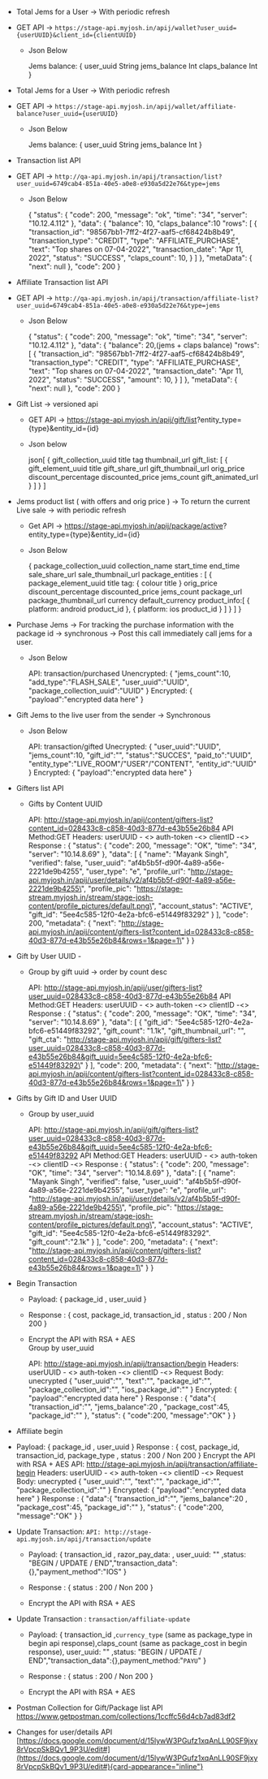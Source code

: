 - Total Jems for a User → With periodic refresh

- GET API →
  `https://stage-api.myjosh.in/apij/wallet?user_uuid={userUUID}&client_id={clientUUID}`

  - Json Below

    Jems balance: { user_uuid String jems_balance Int claps_balance Int
    }

- Total Jems for a User → With periodic refresh

- GET API →
  `https://stage-api.myjosh.in/apij/wallet/affiliate-balance?user_uuid={userUUID}`

  - Json Below

    Jems balance: { user_uuid String jems_balance Int }

- Transaction list API

- GET API →
  `http://qa-api.myjosh.in/apij/transaction/list?user_uuid=6749cab4-851a-40e5-a0e8-e930a5d22e76&type=jems`

  - Json Below

    { \"status\": { \"code\": 200, \"message\": \"ok\", \"time\":
    \"34\", \"server\": \"10.12.4.112\" }, \"data\": { \"balance\": 10,
    \"claps_balance\":10 \"rows\": \[ { \"transaction_id\":
    \"98567bb1-7ff2-4f27-aaf5-cf68424b8b49\", \"transaction_type\":
    \"CREDIT\", \"type\": \"AFFILIATE_PURCHASE\", \"text\": \"Top shares
    on 07-04-2022\", \"transaction_date\": \"Apr 11, 2022\", \"status\":
    \"SUCCESS\", \"claps_count\": 10, } \] }, \"metaData\": { \"next\":
    null }, \"code\": 200 }

- Affiliate Transaction list API

- GET API →
  `http://qa-api.myjosh.in/apij/transaction/affiliate-list?user_uuid=6749cab4-851a-40e5-a0e8-e930a5d22e76&type=jems`

  - Json Below

    { \"status\": { \"code\": 200, \"message\": \"ok\", \"time\":
    \"34\", \"server\": \"10.12.4.112\" }, \"data\": { \"balance\":
    20,(jems + claps balance) \"rows\": \[ { \"transaction_id\":
    \"98567bb1-7ff2-4f27-aaf5-cf68424b8b49\", \"transaction_type\":
    \"CREDIT\", \"type\": \"AFFILIATE_PURCHASE\", \"text\": \"Top shares
    on 07-04-2022\", \"transaction_date\": \"Apr 11, 2022\", \"status\":
    \"SUCCESS\", \"amount\": 10, } \] }, \"metaData\": { \"next\": null
    }, \"code\": 200 }

- Gift List → versioned api

  - GET API →
    <https://stage-api.myjosh.in/apij/gift/list>?entity_type={type}&entity_id={id}

  - Json below

    json\[ { gift_collection_uuid title tag thumbnail_url gift_list: \[
    { gift_element_uuid title gift_share_url gift_thumbnail_url
    orig_price discount_percentage discounted_price jems_count
    gift_animated_url } \] } \]

- Jems product list ( with offers and orig price ) → To return the
  current Live sale → with periodic refresh

  - Get API →
    <https://stage-api.myjosh.in/apij/package/active>?entity_type={type}&entity_id={id}

  - Json Below

    { package_collection_uuid collection_name start_time end_time
    sale_share_url sale_thumbnail_url package_entities : \[ {
    package_element_uuid title tag: { colour title } orig_price
    discount_percentage discounted_price jems_count package_url
    package_thumbnail_url currency default_currency product_info:\[ {
    platform: android product_id }, { platform: ios product_id } \] } \]
    }

- Purchase Jems → For tracking the purchase information with the package
  id → synchronous → Post this call immediately call jems for a user.

  - Json Below

    API: transaction/purchased Unencrypted: { \"jems_count\":10,
    \"add_type\":\"FLASH_SALE\", \"user_uuid\":\"UUID\",
    \"package_collection_uuid\":\"UUID\" } Encrypted: {
    \"payload\":\"encrypted data here\" }

- Gift Jems to the live user from the sender → Synchronous

  - Json Below

    API: transaction/gifted Unecrypted: { \"user_uuid\":\"UUID\",
    \"jems_count\":10, \"gift_id\":\"\", \"status\":\"SUCCES\",
    \"paid_to\":\"UUID\",
    \"entity_type\":\"LIVE_ROOM\"/\"USER\"/\"CONTENT\",
    \"entity_id\":\"UUID\" } Encrypted: { \"payload\":\"encrypted data
    here\" }

- Gifters list API

  - Gifts by Content UUID

    API:
    http://stage-api.myjosh.in/apij/content/gifters-list?content_id=028433c8-c858-40d3-877d-e43b55e26b84
    API Method:GET Headers: userUUID - \<\> auth-token -\<\> clientID
    -\<\> Response : { \"status\": { \"code\": 200, \"message\": \"OK\",
    \"time\": \"34\", \"server\": \"10.14.8.69\" }, \"data\": \[ {
    \"name\": \"Mayank Singh\", \"verified\": false, \"user_uuid\":
    \"af4b5b5f-d90f-4a89-a56e-2221de9b4255\", \"user_type\": \"e\",
    \"profile_url\":
    \"http://stage-api.myjosh.in/apij/user/details/v2/af4b5b5f-d90f-4a89-a56e-2221de9b4255\",
    \"profile_pic\":
    \"https://stage-stream.myjosh.in/stream/stage-josh-content/profile_pictures/default.png\",
    \"account_status\": \"ACTIVE\", \"gift_id\":
    \"5ee4c585-12f0-4e2a-bfc6-e51449f83292\" } \], \"code\": 200,
    \"metadata\": { \"next\":
    \"http://stage-api.myjosh.in/apij/content/gifters-list?content_id=028433c8-c858-40d3-877d-e43b55e26b84&rows=1&page=1\"
    } }

<!-- -->

- Gift by User UUID -

  - Group by gift uuid → order by count desc

    API:
    http://stage-api.myjosh.in/apij/user/gifters-list?user_uuid=028433c8-c858-40d3-877d-e43b55e26b84
    API Method:GET Headers: userUUID - \<\> auth-token -\<\> clientID
    -\<\> Response : { \"status\": { \"code\": 200, \"message\": \"OK\",
    \"time\": \"34\", \"server\": \"10.14.8.69\" }, \"data\": \[ {
    \"gift_id\": \"5ee4c585-12f0-4e2a-bfc6-e51449f83292\",
    \"gift_count\": \"1.1k\", \"gift_thumbnail_url\": \"\",
    \"gift_cta\":
    \"http://stage-api.myjosh.in/apij/gift/gifters-list?user_uuid=028433c8-c858-40d3-877d-e43b55e26b84&gift_uuid=5ee4c585-12f0-4e2a-bfc6-e51449f83292\"
    } \], \"code\": 200, \"metadata\": { \"next\":
    \"http://stage-api.myjosh.in/apij/content/gifters-list?content_id=028433c8-c858-40d3-877d-e43b55e26b84&rows=1&page=1\"
    } }

<!-- -->

- Gifts by Gift ID and User UUID

  - Group by user_uuid

    API:
    http://stage-api.myjosh.in/apij/gift/gifters-list?user_uuid=028433c8-c858-40d3-877d-e43b55e26b84&gift_uuid=5ee4c585-12f0-4e2a-bfc6-e51449f83292
    API Method:GET Headers: userUUID - \<\> auth-token -\<\> clientID
    -\<\> Response : { \"status\": { \"code\": 200, \"message\": \"OK\",
    \"time\": \"34\", \"server\": \"10.14.8.69\" }, \"data\": \[ {
    \"name\": \"Mayank Singh\", \"verified\": false, \"user_uuid\":
    \"af4b5b5f-d90f-4a89-a56e-2221de9b4255\", \"user_type\": \"e\",
    \"profile_url\":
    \"http://stage-api.myjosh.in/apij/user/details/v2/af4b5b5f-d90f-4a89-a56e-2221de9b4255\",
    \"profile_pic\":
    \"https://stage-stream.myjosh.in/stream/stage-josh-content/profile_pictures/default.png\",
    \"account_status\": \"ACTIVE\", \"gift_id\":
    \"5ee4c585-12f0-4e2a-bfc6-e51449f83292\". \"gift_count\":\"2.1k\" }
    \], \"code\": 200, \"metadata\": { \"next\":
    \"http://stage-api.myjosh.in/apij/content/gifters-list?content_id=028433c8-c858-40d3-877d-e43b55e26b84&rows=1&page=1\"
    } }

<!-- -->

- Begin Transaction

  - Payload: { package_id , user_uuid }

  - Response : { cost, package_id, transaction_id , status : 200 / Non
    200 }

  - Encrypt the API with RSA + AES\
    Group by user_uuid

    API: http://stage-api.myjosh.in/apij/transaction/begin Headers:
    userUUID - \<\> auth-token -\<\> clientID -\<\> Request Body:
    unecrypted { \"user_uuid\":\"\", \"text\":\"\", "package_id":"",
    \"package_collection_id\":\"\", \"ios_package_id\":\"\" } Encrypted:
    { \"payload\":\"encrypted data here\" } Response : { \"data\":{
    \"transaction_id\":\"\", \"jems_balance\":20 , \"package_cost\":45,
    \"package_id\":\"\" }, "status": { \"code\":200, "message":"OK" } }

- Affiliate begin

- Payload: { package_id , user_uuid } Response : { cost, package_id,
  transaction_id, package_type , status : 200 / Non 200 } Encrypt the
  API with RSA + AES API:
  http://stage-api.myjosh.in/apij/transaction/affiliate-begin Headers:
  userUUID - \<\> auth-token -\<\> clientID -\<\> Request Body:
  unecrypted { \"user_uuid\":\"\", \"text\":\"\", "package_id":"",
  \"package_collection_id\":\"\" } Encrypted: { \"payload\":\"encrypted
  data here\" } Response : { \"data\":{ \"transaction_id\":\"\",
  \"jems_balance\":20 , \"package_cost\":45, \"package_id\":\"\" },
  "status": { \"code\":200, "message":"OK" } }

- Update Transaction:
  `API: http://stage-api.myjosh.in/apij/transaction/update`

  - Payload: { transaction_id , razor_pay_data: , user_uuid: "" ,status:
    "BEGIN / UPDATE / END","transaction_data":{},"payment_method":"IOS"
    }

  - Response : { status : 200 / Non 200 }

  - Encrypt the API with RSA + AES

- Update Transaction : `transaction/affiliate-update`

  - Payload: { transaction_id ,`currency_type` (same as package_type in
    begin api response),claps_count (same as package_cost in begin
    response), user_uuid: "" ,status: "BEGIN / UPDATE /
    END","transaction_data":{},payment_method:"`PAYU`\" }

  - Response : { status : 200 / Non 200 }

  - Encrypt the API with RSA + AES

- Postman Collection for Gift/Package list API\
  <https://www.getpostman.com/collections/1ccffc56d4cb7ad83df2>

- Changes for user/details API\
  [https://docs.google.com/document/d/15lywW3PGufz1xqAnLL90SF9jxy8rVpcpSkBQv1_9P3U/edit#](https://docs.google.com/document/d/15lywW3PGufz1xqAnLL90SF9jxy8rVpcpSkBQv1_9P3U/edit#){card-appearance="inline"}
